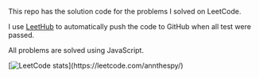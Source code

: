 This repo has the solution code for the problems I solved on LeetCode.

I use [LeetHub](https://github.com/QasimWani/LeetHub) to automatically push the code to GitHub when all test were passed.

All problems are solved using JavaScript.

[![LeetCode stats]([https://leetcode-stats-six.vercel.app/api?username=annthespy&theme=dark](https://leetcard.jacoblin.cool/annthespy?theme=dark&font=Noto%20Sans%20Mongolian))](https://leetcode.com/annthespy/)
